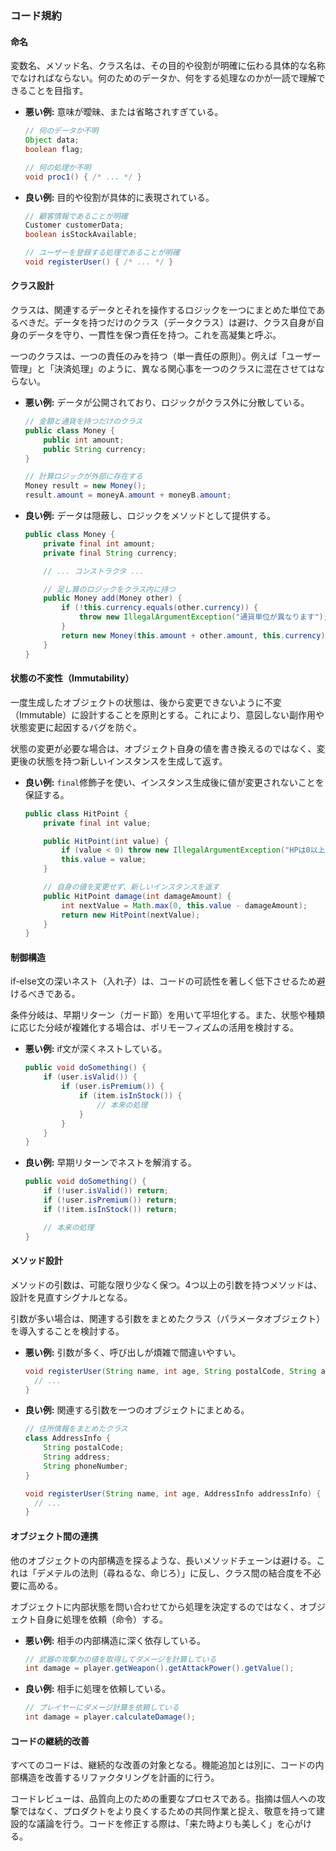 ### コード規約

#### 命名
変数名、メソッド名、クラス名は、その目的や役割が明確に伝わる具体的な名称でなければならない。何のためのデータか、何をする処理なのかが一読で理解できることを目指す。

- **悪い例:** 意味が曖昧、または省略されすぎている。
  ```java
  // 何のデータか不明
  Object data;
  boolean flag;

  // 何の処理か不明
  void proc1() { /* ... */ }
  ```

- **良い例:** 目的や役割が具体的に表現されている。
  ```java
  // 顧客情報であることが明確
  Customer customerData;
  boolean isStockAvailable;

  // ユーザーを登録する処理であることが明確
  void registerUser() { /* ... */ }
  ```

#### クラス設計
クラスは、関連するデータとそれを操作するロジックを一つにまとめた単位であるべきだ。データを持つだけのクラス（データクラス）は避け、クラス自身が自身のデータを守り、一貫性を保つ責任を持つ。これを高凝集と呼ぶ。

一つのクラスは、一つの責任のみを持つ（単一責任の原則）。例えば「ユーザー管理」と「決済処理」のように、異なる関心事を一つのクラスに混在させてはならない。

- **悪い例:** データが公開されており、ロジックがクラス外に分散している。
  ```java
  // 金額と通貨を持つだけのクラス
  public class Money {
      public int amount;
      public String currency;
  }

  // 計算ロジックが外部に存在する
  Money result = new Money();
  result.amount = moneyA.amount + moneyB.amount;
  ```

- **良い例:** データは隠蔽し、ロジックをメソッドとして提供する。
  ```java
  public class Money {
      private final int amount;
      private final String currency;

      // ... コンストラクタ ...

      // 足し算のロジックをクラス内に持つ
      public Money add(Money other) {
          if (!this.currency.equals(other.currency)) {
              throw new IllegalArgumentException("通貨単位が異なります");
          }
          return new Money(this.amount + other.amount, this.currency);
      }
  }
  ```

#### 状態の不変性（Immutability）
一度生成したオブジェクトの状態は、後から変更できないように不変（Immutable）に設計することを原則とする。これにより、意図しない副作用や状態変更に起因するバグを防ぐ。

状態の変更が必要な場合は、オブジェクト自身の値を書き換えるのではなく、変更後の状態を持つ新しいインスタンスを生成して返す。

- **良い例:** `final`修飾子を使い、インスタンス生成後に値が変更されないことを保証する。
  ```java
  public class HitPoint {
      private final int value;

      public HitPoint(int value) {
          if (value < 0) throw new IllegalArgumentException("HPは0以上でなければなりません。");
          this.value = value;
      }

      // 自身の値を変更せず、新しいインスタンスを返す
      public HitPoint damage(int damageAmount) {
          int nextValue = Math.max(0, this.value - damageAmount);
          return new HitPoint(nextValue);
      }
  }
  ```

#### 制御構造
if-else文の深いネスト（入れ子）は、コードの可読性を著しく低下させるため避けるべきである。

条件分岐は、早期リターン（ガード節）を用いて平坦化する。また、状態や種類に応じた分岐が複雑化する場合は、ポリモーフィズムの活用を検討する。

- **悪い例:** if文が深くネストしている。
  ```java
  public void doSomething() {
      if (user.isValid()) {
          if (user.isPremium()) {
              if (item.isInStock()) {
                  // 本来の処理
              }
          }
      }
  }
  ```

- **良い例:** 早期リターンでネストを解消する。
  ```java
  public void doSomething() {
      if (!user.isValid()) return;
      if (!user.isPremium()) return;
      if (!item.isInStock()) return;

      // 本来の処理
  }
  ```

#### メソッド設計
メソッドの引数は、可能な限り少なく保つ。4つ以上の引数を持つメソッドは、設計を見直すシグナルとなる。

引数が多い場合は、関連する引数をまとめたクラス（パラメータオブジェクト）を導入することを検討する。

- **悪い例:** 引数が多く、呼び出しが煩雑で間違いやすい。
  ```java
  void registerUser(String name, int age, String postalCode, String address, String phoneNumber) {
    // ...
  }
  ```

- **良い例:** 関連する引数を一つのオブジェクトにまとめる。
  ```java
  // 住所情報をまとめたクラス
  class AddressInfo {
      String postalCode;
      String address;
      String phoneNumber;
  }
  
  void registerUser(String name, int age, AddressInfo addressInfo) {
    // ...
  }
  ```

#### オブジェクト間の連携
他のオブジェクトの内部構造を探るような、長いメソッドチェーンは避ける。これは「デメテルの法則（尋ねるな、命じろ）」に反し、クラス間の結合度を不必要に高める。

オブジェクトに内部状態を問い合わせてから処理を決定するのではなく、オブジェクト自身に処理を依頼（命令）する。

- **悪い例:** 相手の内部構造に深く依存している。
  ```java
  // 武器の攻撃力の値を取得してダメージを計算している
  int damage = player.getWeapon().getAttackPower().getValue();
  ```

- **良い例:** 相手に処理を依頼している。
  ```java
  // プレイヤーにダメージ計算を依頼している
  int damage = player.calculateDamage();
  ```

#### コードの継続的改善
すべてのコードは、継続的な改善の対象となる。機能追加とは別に、コードの内部構造を改善するリファクタリングを計画的に行う。

コードレビューは、品質向上のための重要なプロセスである。指摘は個人への攻撃ではなく、プロダクトをより良くするための共同作業と捉え、敬意を持って建設的な議論を行う。コードを修正する際は、「来た時よりも美しく」を心がける。
